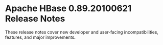 # Apache HBase  0.89.20100621 Release Notes

These release notes cover new developer and user-facing incompatibilities, features, and major improvements.



